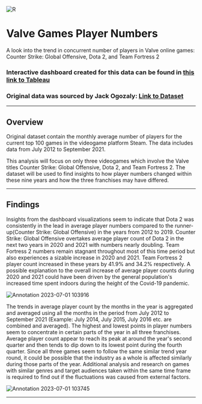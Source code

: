 ![R](https://github.com/dylanhjiang/Valve-Games-Player-Numbers/assets/137730071/1fd21da9-60f6-4b83-b1fb-effe5f0d76ff)


# Valve Games Player Numbers
A look into the trend in concurrent number of players in Valve online games: Counter Strike: Global Offensive, Dota 2, and Team Fortress 2


### Interactive dashboard created for this data can be found in [this link to Tableau](https://public.tableau.com/app/profile/dylan.jiang/viz/ValveGamesPlayerNumbers/Dashboard1)
### Original data was sourced by Jack Ogozaly: [Link to Dataset](https://www.kaggle.com/datasets/jackogozaly/steam-player-data)
__________________________________________________________________________________________________________________________________

## Overview 
  Original dataset contain the monthly average number of players for the current top 100 games in the videogame platform Steam. 
The data includes data from July 2012 to September 2021.

  This analysis will focus on only three videogames which involve the Valve titles Counter Strike: Global Offensive, Dota 2, and Team Fortress 2.
The dataset will be used to find insights to how player numbers changed within these nine years and how the three franchises may have differed. 

______________________________________________________________________________________________________________________________________

## Findings

  Insights from the dashboard visualizations seem to indicate that Dota 2 was consistently in the lead in average player numbers compared to the 
runner-up(Counter Strike: Global Offensive) in the years from 2012 to 2019. Counter Strike: Global Offensive overtakes average player count of Dota 2 in the next
two years in 2020 and 2021 with numbers nearly doubling. Team Fortress 2 numbers remain stagnant throughout most of this time period but also experiences a sizable 
increase in 2020 and 2021. Team Fortress 2 player count increased in these years by 41.9% and 34.2% respectively. A possible explanation to the overall increase of average player counts during 2020 and 2021 could have been driven by the general population's increased time spent indoors during the height of the Covid-19 pandemic. 

![Annotation 2023-07-01 103916](https://github.com/dylanhjiang/Valve-Games-Player-Numbers/assets/137730071/dc38122f-afba-4797-98a9-cda054b5a0a2)

  The trends in average player count by the months in the year is aggregated and averaged using all the months in the period from July 2012 to September 2021
(Example: July 2014, July 2015, July 2016 etc. are combined and averaged). The highest and lowest points in player numbers seem to concentrate in certain parts of the year in all three franchises. Average player count appear to reach its peak at around the year's second quarter and then tends to dip down to its lowest point during the fourth quarter. Since all three games seem to follow the same similar trend year round, it could be possible that the industry as a whole is affected similarly during those parts of the year. Additional analysis and research on games with similar genres and target audiences taken within the same time frame is required to find out if the fluctuations was caused from external factors.

![Annotation 2023-07-01 103745](https://github.com/dylanhjiang/Valve-Games-Player-Numbers/assets/137730071/faf8cdc1-e8c4-4644-9b47-40688fddc9e6)
_____________________________________________________________________________________________________________________________________________
